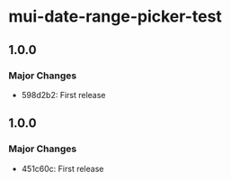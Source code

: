 # mui-date-range-picker-test

## 1.0.0

### Major Changes

- 598d2b2: First release

## 1.0.0

### Major Changes

- 451c60c: First release
